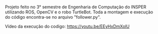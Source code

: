 Projeto feito no 3° semestre de Engenharia de Computação do INSPER utilizando ROS, OpenCV e o robo TurtleBot. Toda a montagem e execução do código encontra-se no arquivo "follower.py".

Vídeo da execução do codigo: https://youtu.be/EEyHxDmXoIU